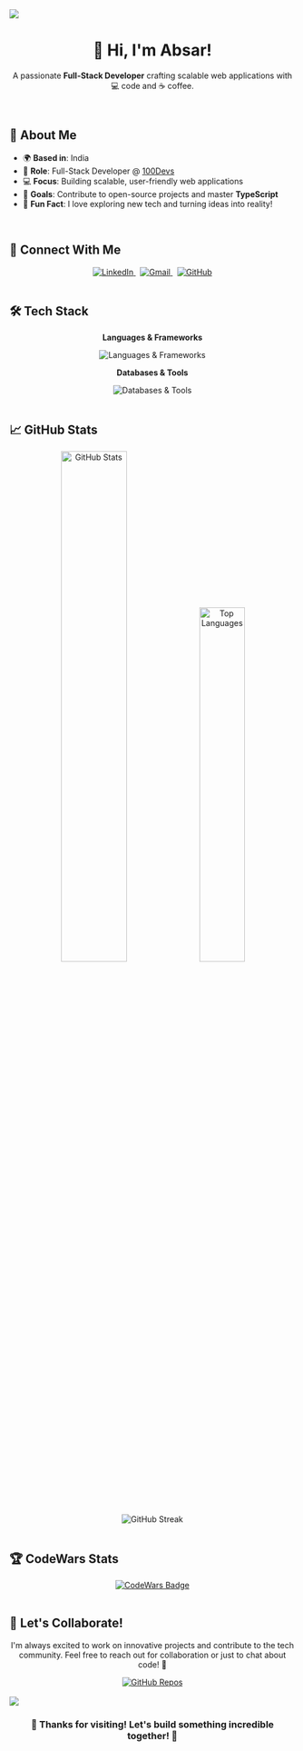<!-- Waving Header -->
<img src="https://capsule-render.vercel.app/api?type=waving&color=gradient&customColorList=6,11,20&height=150&section=header&text=Welcome%20to%20My%20Profile!&fontSize=40&animation=fadeIn&fontColor=ffffff"/>
<div align="center">
  <h1>👋 Hi, I'm Absar!</h1>
  <p>A passionate <b>Full-Stack Developer</b> crafting scalable web applications with 💻 code and ☕ coffee.</p>
</div>
<br/>

## 🚀 About Me
- 🌍 **Based in**: India
- 💼 **Role**: Full-Stack Developer @ <a href="https://100devs.com" target="_blank">100Devs</a>
- 💻 **Focus**: Building scalable, user-friendly web applications
- 🎯 **Goals**: Contribute to open-source projects and master <b>TypeScript</b>
- 🌟 **Fun Fact**: I love exploring new tech and turning ideas into reality!
<br/>

## 🤝 Connect With Me
<div align="center">
  <a href="https://linkedin.com/in/absar22" target="_blank">
    <img src="https://img.shields.io/badge/LinkedIn-0077B5?style=for-the-badge&logo=linkedin&logoColor=white" alt="LinkedIn"/>
  </a>
  &nbsp;
  <a href="mailto:absarahmad137@gmail.com" target="_blank">
    <img src="https://img.shields.io/badge/Gmail-D14836?style=for-the-badge&logo=gmail&logoColor=white" alt="Gmail"/>
  </a>
  &nbsp;
  <a href="https://github.com/absar22" target="_blank">
    <img src="https://img.shields.io/badge/GitHub-100000?style=for-the-badge&logo=github&logoColor=white" alt="GitHub"/>
  </a>
</div>
<br/>

## 🛠️ Tech Stack
<div align="center">
  <p><b>Languages & Frameworks</b></p>
  <img src="https://skillicons.dev/icons?i=html,css,js,ts,react,tailwind,nodejs,express,python,java" alt="Languages & Frameworks"/>
  <p><b>Databases & Tools</b></p>
  <img src="https://skillicons.dev/icons?i=mongodb,mysql,postgresql,redis,aws,docker,git,github,vscode,postman,vercel" alt="Databases & Tools"/>
</div>
<br/>

## 📈 GitHub Stats
<div align="center">
  <img src="https://github-readme-stats.vercel.app/api?username=absar22&show_icons=true&theme=tokyonight&hide_border=true&bg_color=0d1117&title_color=58a6ff&icon_color=58a6ff&text_color=c9d1d9" alt="GitHub Stats" width="48%"/>
  <img src="https://github-readme-stats.vercel.app/api/top-langs/?username=absar22&layout=compact&theme=tokyonight&hide_border=true&bg_color=0d1117&title_color=58a6ff&text_color=c9d1d9" alt="Top Languages" width="40%"/>
</div>
<div align="center">
  <img src="https://github-readme-streak-stats.herokuapp.com/?user=absar22&theme=tokyonight&hide_border=true&background=0d1117&stroke=58a6ff&ring=58a6ff&fire=ff7b72&currStreakLabel=c9d1d9&sideLabels=c9d1d9&currStreakNum=c9d1d9&sideNums=c9d1d9" alt="GitHub Streak" />
</div>
<br/>

## 🏆 CodeWars Stats
<div align="center">
  <a href="https://www.codewars.com/users/absar09" target="_blank">
    <img src="https://www.codewars.com/users/absar09/badges/large" alt="CodeWars Badge"/>
  </a>
</div>
<br/>

## 💬 Let's Collaborate!
<div align="center">
  <p>I'm always excited to work on innovative projects and contribute to the tech community. Feel free to reach out for collaboration or just to chat about code! 🚀</p>
  <a href="https://github.com/absar22?tab=repositories" target="_blank">
    <img src="https://img.shields.io/badge/Check%20Out%20My%20Repos-181717?style=for-the-badge&logo=github&logoColor=white" alt="GitHub Repos"/>
  </a>
</div>
<br/>

<!-- Waving Footer -->
<img src="https://capsule-render.vercel.app/api?type=waving&color=gradient&customColorList=6,11,20&height=120&section=footer&animation=twinkling"/>
<div align="center">
  <h3>💙 Thanks for visiting! Let's build something incredible together! 💙</h3>
</div>

